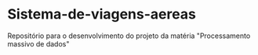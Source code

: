 # Sistema-de-viagens-aereas
Repositório para o desenvolvimento do projeto da matéria "Processamento massivo de dados" 
